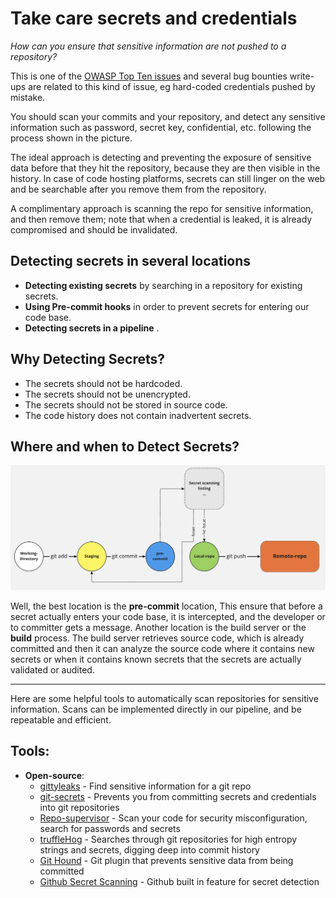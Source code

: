 # Take care secrets and credentials


*How can you ensure that sensitive information are not pushed to a repository?*

This is one of the [OWASP Top Ten issues](https://owasp.org/www-project-top-ten/2017/A3_2017-Sensitive_Data_Exposure) and
several bug bounties write-ups are related to this kind of issue, eg hard-coded credentials pushed by mistake.

You should scan your commits and your repository, and detect any sensitive information such as password, secret key, confidential, etc.
following the process shown in the picture.
<br/>

The ideal approach is detecting and preventing the exposure of sensitive data before that they hit the repository,
because they are then visible in the history. In case of code hosting platforms, secrets can still linger 
on the web and be searchable after you remove them from the repository.

A complimentary approach is scanning the repo for sensitive information, and then remove them;
note that when a credential is leaked, it is already compromised and should be invalidated.

## Detecting secrets in several locations

- **Detecting existing secrets** by searching in a repository for existing secrets.
- **Using Pre-commit hooks** in order to prevent secrets for entering our code base.
- **Detecting secrets in a pipeline** .

## Why Detecting Secrets?

+ The secrets should not be hardcoded.
+ The secrets should not be unencrypted.
+ The secrets should not be stored in source code.
+ The code history does not contain inadvertent secrets.

## Where and when to Detect Secrets?
![Pre Commit](/documents/assets/images/pre-commit.png)


Well, the best location is the **pre-commit** location, This ensure that before a secret actually enters your code base, it is intercepted, and the developer or to committer gets a message. Another location is the build server or the **build** process. The build server retrieves source code, which is already committed and then it can analyze the source code where it contains new secrets or when it contains known secrets that the secrets are actually validated or audited.

---
Here are some helpful tools to automatically scan repositories for sensitive information.
Scans can be implemented directly in our pipeline, and be repeatable and efficient. 

## Tools:
- **Open-source**:
  + [gittyleaks](https://github.com/kootenpv/gittyleaks) - Find sensitive information for a git repo
  + [git-secrets](https://github.com/awslabs/git-secrets) - Prevents you from committing secrets and credentials into git repositories
  + [Repo-supervisor](https://github.com/auth0/repo-supervisor) - Scan your code for security misconfiguration, search for passwords and secrets
  + [truffleHog](https://github.com/dxa4481/truffleHog) - Searches through git repositories for high entropy strings and secrets, digging deep into commit history
  + [Git Hound](https://github.com/ezekg/git-hound) - Git plugin that prevents sensitive data from being committed
  + [Github Secret Scanning](https://docs.github.com/en/code-security/secret-scanning) - Github built in feature for secret detection
